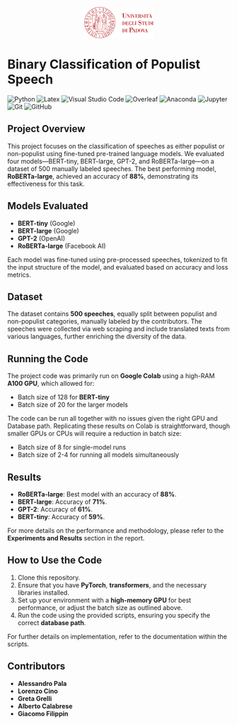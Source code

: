 <p align="center">
  <img src="logo_unipd.png" alt="" height="70"/>
</p>

# Binary Classification of Populist Speech

</div>

<p>
  <img alt="Python" src="https://img.shields.io/badge/Python-3776AB?logo=python&logoColor=white&style=for-the-badge" height="25"/>
  <img alt="Latex" src="https://img.shields.io/badge/Latex-008080?style=for-the-badge&logo=latex&logoColor=white&logoSize=auto" height="25"/>
  <img alt="Visual Studio Code" src="https://img.shields.io/badge/Visual Studio Code-007ACC?logo=VisualStudioCode&logoColor=white&style=for-the-badge" height="25"/>
  <img alt="Overleaf" src="https://img.shields.io/badge/Overleaf-47A141?style=for-the-badge&logo=overleaf&logoColor=white&logoSize=auto" height="25"/>
  <img alt="Anaconda" src="https://img.shields.io/badge/Anaconda-44A833?style=for-the-badge&logo=anaconda&logoColor=white&logoSize=auto" height="25"/>
  <img alt="Jupyter" src="https://img.shields.io/badge/Jupyter-F37626?logo=Jupyter&logoColor=white&style=for-the-badge" height="25"/>
  <img alt="Git" src="https://img.shields.io/badge/Git-F05032?style=for-the-badge&logo=git&logoColor=white&logoSize=auto" height="25"/>
  <img alt="GitHub" src="https://img.shields.io/badge/GitHub-181717?style=for-the-badge&logo=github&logoColor=white&logoSize=auto" height="25"/>
<p>

## Project Overview
This project focuses on the classification of speeches as either populist or non-populist using fine-tuned pre-trained language models. We evaluated four models—BERT-tiny, BERT-large, GPT-2, and RoBERTa-large—on a dataset of 500 manually labeled speeches. The best performing model, **RoBERTa-large**, achieved an accuracy of **88%**, demonstrating its effectiveness for this task.

## Models Evaluated
- **BERT-tiny** (Google)
- **BERT-large** (Google)
- **GPT-2** (OpenAI)
- **RoBERTa-large** (Facebook AI)

Each model was fine-tuned using pre-processed speeches, tokenized to fit the input structure of the model, and evaluated based on accuracy and loss metrics.

## Dataset
The dataset contains **500 speeches**, equally split between populist and non-populist categories, manually labeled by the contributors. The speeches were collected via web scraping and include translated texts from various languages, further enriching the diversity of the data.

## Running the Code
The project code was primarily run on **Google Colab** using a high-RAM **A100 GPU**, which allowed for:
- Batch size of 128 for **BERT-tiny**
- Batch size of 20 for the larger models

The code can be run all together with no issues given the right GPU and Database path. Replicating these results on Colab is straightforward, though smaller GPUs or CPUs will require a reduction in batch size:
- Batch size of 8 for single-model runs
- Batch size of 2-4 for running all models simultaneously

## Results
- **RoBERTa-large**: Best model with an accuracy of **88%**.
- **BERT-large**: Accuracy of **71%**.
- **GPT-2**: Accuracy of **61%**.
- **BERT-tiny**: Accuracy of **59%**.

For more details on the performance and methodology, please refer to the **Experiments and Results** section in the report.



## How to Use the Code
1. Clone this repository.
2. Ensure that you have **PyTorch**, **transformers**, and the necessary libraries installed.
3. Set up your environment with a **high-memory GPU** for best performance, or adjust the batch size as outlined above.
4. Run the code using the provided scripts, ensuring you specify the correct **database path**.

For further details on implementation, refer to the documentation within the scripts.

## Contributors
- **Alessandro Pala**
- **Lorenzo Cino**
- **Greta Grelli**
- **Alberto Calabrese**
- **Giacomo Filippin**
